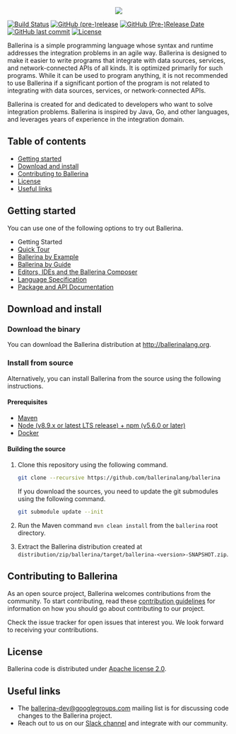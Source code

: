 <p align="center">
  <img src="https://github.com/samgnaniah/ballerina/blob/master/docs/images/ballerina-logo.png" />
</p>

[![Build Status](https://wso2.org/jenkins/buildStatus/icon?job=ballerina-lang/ballerina)](https://wso2.org/jenkins/view/All%20Builds/job/ballerina-lang/job/ballerina/)
[![GitHub (pre-)release](https://img.shields.io/github/release/ballerina-lang/ballerina/all.svg)](https://github.com/ballerina-lang/ballerina/releases)
[![GitHub (Pre-)Release Date](https://img.shields.io/github/release-date-pre/ballerina-lang/ballerina.svg)](https://github.com/ballerina-lang/ballerina/releases)
[![GitHub last commit](https://img.shields.io/github/last-commit/ballerina-lang/ballerina.svg)](https://github.com/ballerina-lang/ballerina/commits/master)
[![License](https://img.shields.io/badge/License-Apache%202.0-blue.svg)](https://opensource.org/licenses/Apache-2.0)

Ballerina is a simple programming language whose syntax and runtime addresses the integration problems in an agile way. Ballerina is designed to make it easier to write programs that integrate with data sources, services, and network-connected APIs of all kinds. It is optimized primarily for such programs. While it can be used to program anything, it is not recommended to use Ballerina if a significant portion of the program is not related to integrating with data sources, services, or network-connected APIs. 

Ballerina is created for and dedicated to developers who want to solve integration problems. Ballerina is inspired by Java, Go, and other languages, and leverages years of experience in the integration domain.

## Table of contents

- [Getting started](#getting-started)
- [Download and install](#download-and-install)
- [Contributing to Ballerina](#contributing-to-ballerina)
- [License](#license)
- [Useful links](#useful-links)

## Getting started

You can use one of the following options to try out Ballerina.

* Getting Started 
* [Quick Tour](https://github.com/ballerina-lang/ballerina/blob/master/docs/quick-tour.md)
* [Ballerina by Example](https://ballerinalang.org/docs/by-example/) 
* [Ballerina by Guide](https://github.com/ballerina-guides)
* [Editors, IDEs and the Ballerina Composer](https://github.com/ballerina-lang/ballerina/blob/master/docs/tools-ides-ballerina-composer.md)
* [Language Specification](https://github.com/ballerina-lang/ballerina-specs/tree/master/language)
* [Package and API Documentation](https://ballerinalang.org/docs/api/0.964.0/)

## Download and install

### Download the binary

You can download the Ballerina distribution at http://ballerinalang.org.

### Install from source

Alternatively, you can install Ballerina from the source using the following instructions.

#### Prerequisites

* [Maven](https://maven.apache.org/download.cgi)
* [Node (v8.9.x or latest LTS release) + npm (v5.6.0 or later)](https://nodejs.org/en/download/)
* [Docker](https://www.docker.com/get-docker)

#### Building the source

1. Clone this repository using the following command.

    ```bash
    git clone --recursive https://github.com/ballerinalang/ballerina
    ```

    If you download the sources, you need to update the git submodules using the following command.
    
    ```bash
    git submodule update --init 
    ```
2. Run the Maven command ``mvn clean install`` from the ``ballerina`` root directory.
3. Extract the Ballerina distribution created at `distribution/zip/ballerina/target/ballerina-<version>-SNAPSHOT.zip`.

## Contributing to Ballerina

As an open source project, Ballerina welcomes contributions from the community. To start contributing, read these [contribution guidelines](https://github.com/ballerina-lang/ballerina/blob/master/CONTRIBUTING.md) for information on how you should go about contributing to our project.

Check the issue tracker for open issues that interest you. We look forward to receiving your contributions.

## License

Ballerina code is distributed under [Apache license 2.0](https://github.com/ballerina-lang/ballerina/blob/master/LICENSE).

## Useful links

* The ballerina-dev@googlegroups.com mailing list is for discussing code changes to the Ballerina project.
* Reach out to us on our [Slack channel](https://ballerina-platform.slack.com/) and integrate with our community.
